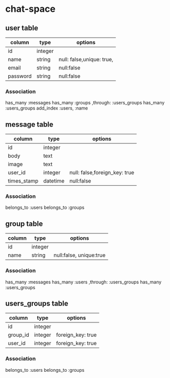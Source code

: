 # chat-space

## user table

|column|type|options|
|--|--|--|
|id|integer||
|name|string|null: false,unique: true,|
|email|string|null:false|
|password|string|null:false|

### Association

has_many :messages
has_many :groups ,through: :users_groups
has_many :users_groups
add_index :users, :name

## message table

|column|type|options|
|--|--|--|
|id|integer||
|body|text||
|image|text||
|user_id|integer|null: false,foreign_key: true|
|times_stamp|datetime|null:false|

### Association

belongs_to :users
belongs_to :groups

## group table

|column|type|options|
|--|--|--|
|id|integer||
|name|string|null:false, unique:true|

### Association

has_many :messages
has_many :users ,through: :users_groups
has_many :users_groups
## users_groups table

|column|type|options|
|--|--|--|
|id|integer||
|group_id|integer|foreign_key: true|
|user_id|integer|foreign_key: true|

### Association

belongs_to :users
belongs_to :groups

